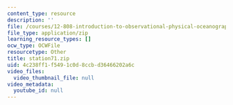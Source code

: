 ```yaml
---
content_type: resource
description: ''
file: /courses/12-808-introduction-to-observational-physical-oceanography-fall-2004/4c238ff1f5491c0d8ccbd36466202a6c_station71.zip
file_type: application/zip
learning_resource_types: []
ocw_type: OCWFile
resourcetype: Other
title: station71.zip
uid: 4c238ff1-f549-1c0d-8ccb-d36466202a6c
video_files:
  video_thumbnail_file: null
video_metadata:
  youtube_id: null
---
```

